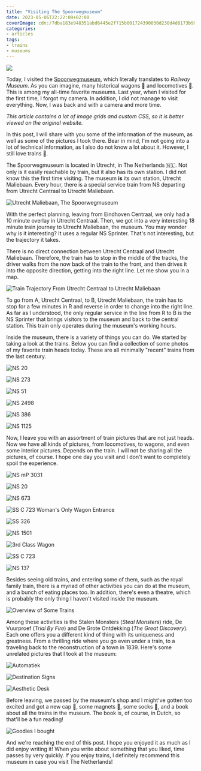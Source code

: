 ```yaml
---
title: "Visiting The Spoorwegmuseum"
date: 2023-05-06T22:22:09+02:00
coverImage: cdn:/7dba183e948351abd6445e2f715b001724390030d230d4d8173b991c77caa6b9
categories:
- articles
tags:
- trains
- museums
---
```


<style>
.train-gif {
  margin-top: -1.5rem;
  margin-right: -4rem;
  max-width: 15rem;
}

.train-gif + p {
  margin-top: 2.5rem;
}
</style>

![](https://cdn.hacdias.com/media/d306897e8634fa980a19b1b6edead5752e15938dfbc43742f6b32c194203e867.gif?class=pixelated+left+train-gif)

Today, I visited the [Spoorwegmuseum](https://www.spoorwegmuseum.nl/), which literally translates to *Railway Museum*. As you can imagine, many historical wagons 🚃 and locomotives 🚂. This is among my all-time favorite museums. Last year, when I visited for the first time, I forgot my camera. In addition, I did not manage to visit everything. Now, I was back and with a camera and more time.

<!--more-->

<p class='dn'><em>This article contains a lot of image grids and custom CSS, so it is better viewed on the original website.</em></p>

<style>
:root {
  --accent: #986e58;
}

.grid3 {
    grid-template-columns: repeat(3, 1fr);
}
</style>

In this post, I will share with you some of the information of the museum, as well as some of the pictures I took there. Bear in mind, I'm not going into a lot of technical information, as I also do not know a lot about it. However, I still love trains 🚅.

The Spoorwegmuseum is located in Utrecht, in The Netherlands 🇳🇱. Not only is it easily reachable by train, but it also has its own station. I did not know this the first time visiting. The museum **is** its own station, Utrecht Maliebaan. Every hour, there is a special service train from NS departing from Utrecht Centraal to Utrecht Maliebaan.

![Utrecht Maliebaan, The Spoorwegmuseum](cdn:/7dba183e948351abd6445e2f715b001724390030d230d4d8173b991c77caa6b9?class=fw)

With the perfect planning, leaving from Eindhoven Centraal, we only had a 10 minute overlay in Utrecht Centraal. Then, we got into a very interesting 18 minute train journey to Utrecht Maliebaan, the museum. You may wonder why is it interesting? It uses a regular NS Sprinter. That's not interesting, but the trajectory it takes.

There is no direct connection between Utrecht Centraal and Utrecht Maliebaan. Therefore, the train has to stop in the middle of the tracks, the driver walks from the now back of the train to the front, and then drives it into the opposite direction, getting into the right line. Let me show you in a map.

![Train Trajectory From Utrecht Centraal to Utrecht Maliebaan](cdn:/658423881d53531dca9c20edadf4640ab9a3e956fd0bfe5a01ab107331b85c79?class=fw)

To go from A, Utrecht Centraal, to B, Utrecht Maliebaan, the train has to stop for a few minutes in R and reverse in order to change into the right line. As far as I understood, the only regular service in the line from R to B is the NS Sprinter that brings visitors to the museum and back to the central station. This train only operates during the museum's working hours.

Inside the museum, there is a variety of things you can do. We started by taking a look at the trains. Below you can find a collection of some photos of my favorite train heads today. These are all minimally "recent" trains from the last century.

<div class='fw fg grid3'>

![NS 20](cdn:/7ee096b9999e9c7537969e65e718fd1b4d066ea195f10a5659877dba158332de?caption=false)

![NS 273](cdn:/3ad551a0b3a5c7c40c4a77dea2b560f3a53ac13b9df6c3745431983a7f7fe3da?caption=false)

![NS 51](cdn:/18457869d6ba0e4dba99190d2a5d1a294e88c3d37622cc939f80f8ea372c5cc5?caption=false)

![NS 2498](cdn:/a0c10296ae9e4bb9f2fd3fe38d317cfa28cec5afa232238e47697673715fcb06?caption=false)

![NS 386](cdn:/1fb1bf59ec3007fcfa6a2e6d8b68a689ec94440d47e7ae7061ccaa4f4454bf48?caption=false)

![NS 1125](cdn:/e085ac2d0a5ff8bd94f43b8fd5b5dd8b4ea76ee5a2d9ce05b13570bbf471cf7e?caption=false)

</div>

Now, I leave you with an assortment of train pictures that are not just heads. Now we have
all kinds of pictures, from locomotives, to wagons, and even some interior pictures. Depends on the train.
I will not be sharing all the pictures, of course. I hope one day you visit and I don't want
to completely spoil the experience.

<div class='fw fg'>

![NS mP 3031](cdn:/6999778be13babffeeb3b0679da9a836c97af061d05fc8590d8e5d89ed550815?caption=false)

![NS 20](cdn:/48ef090228c50c04fb078aca46c70e930683be5d518d10523eb79e7523d885f6?caption=false)

</div>

![NS 673](cdn:/bfb0a4efb2273f247779c23477c07a5f864ecfc55569c3188f6d913338204de7?caption=false&class=fw)

<div class='fw fg'>

![SS C 723 Woman's Only Wagon Entrance](cdn:/cc8aefa03a6159f01efef3dce20f1c9be79ba3a2a4bffe0a61ae73d2b0511982?caption=false)

![SS 326](cdn:/832fa5b0b6532878d54d0552b733fe0af2a4ec6a10295e192e6b5185e82c1546?caption=false)

</div>

<div class='fw fg'>

![NS 1501](cdn:/6d25dab6e6d0a7ab95a86eb41c135f22f157bdf5c186f7cc1d14cdfec339e335?caption=false)

![3rd Class Wagon](cdn:/ef24db5fcb3a6079d81e8618f9ca6afdedbeb34a07a765972be9f554ed9aee7b?caption=false)

![SS C 723](cdn:/25981a352da1afa384c3f377a02c9641b267c21d853c54352d50e80f4cbdb5d2?caption=false)

![NS 137](cdn:/380c001c349549de638a5582a8e0eb551c21aa29aad60c3a90f980c9c60e37cc?caption=false)

</div>

Besides seeing old trains, and entering some of them, such as the royal family train, there is a myriad of other activities you can do at the museum, and a bunch of eating places too. In addition, there's even a theatre, which is probably the only thing I haven't visited inside the museum.

![Overview of Some Trains](cdn:/6ee07c1f7cd9e4acd383e3f0b66cbeb2c0b3d9a645979f506d41c279292281f7?caption=false&class=fw)

Among these activities is the Stalen Monsters (*Steal Monsters*) ride, De Vuurproef (*Trial By Fire*) and De Grote Ontdekking (*The Great Discovery*). Each one offers you a different kind of thing with its uniqueness and greatness. From a thrilling ride where you go even under a train, to a traveling back to the reconstruction of a town in 1839. Here's some unrelated pictures that I took at the museum:

<div class='fg fw grid3'>

![Automatiek](cdn:/36404b03380c373e93245bdd0ed17378a1e58663c37b9bb3e4f71a70e9ca620e?caption=false)

![Destination Signs](cdn:/ec3467338e632447b69308b885161f0c4087b43a7f15b1127cad513c75d7d479?caption=false)

![Aesthetic Desk](cdn:/3e9f5f369815c21ad54d61ab006209f2b8a58e1225e7c962904f4f9d1cc5e6de?caption=false)

</div>

Before leaving, we passed by the museum's shop and I might've gotten too excited and got a new cap 🧢, some magnets 🧲, some socks 🧦, and a book about all the trains in the museum. The book is, of course, in Dutch, so that'll be a fun reading!

![Goodies I bought](cdn:/e4c3ce39ab0cae5ba64652809331ea3510a7e1e8c41410deea84e85cc0a31aec?class=fw&caption=false)

And we're reaching the end of this post. I hope you enjoyed it as much as I did enjoy writing it! When you write about something that you liked, time passes by very quickly. If you enjoy trains, I definitely recommend this museum in case you visit The Netherlands!
